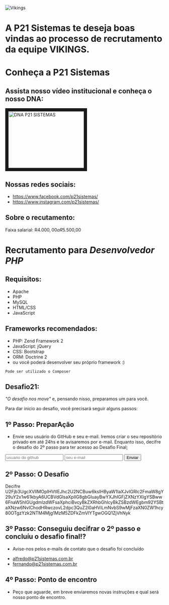 ![Vikings](https://i.imgur.com/CF5sgS5.png)

# A P21 Sistemas te deseja boas vindas ao processo de recrutamento da equipe VIKINGS.

# Conheça a P21 Sistemas

## Assista nosso vídeo institucional e conheça o nosso DNA:

<a href="http://www.youtube.com/watch?feature=player_embedded&v=rKKN_w5IiVY
" target="_blank"><img src="http://img.youtube.com/vi/rKKN_w5IiVY/0.jpg" 
alt="DNA P21 SISTEMAS" width="240" height="180" border="10" /></a>

## Nossas redes sociais:

- https://www.facebook.com/p21sistemas/
- https://www.instagram.com/p21sistemas/

## Sobre o recutamento:

Faixa salarial: R$4.000,00 a R$5.500,00

# Recrutamento para _Desenvolvedor PHP_

## Requisitos:
- Apache
- PHP
- MySQL
- HTML/CSS
- JavaScript

## Frameworks recomendados:
- PHP: Zend Framework 2
- JavaScript: jQuery
- CSS: Bootstrap
- ORM: Doctrine 2
- ou você poderá desenvolver seu próprio framework :)

`Pode ser utilizado o Composer`

## Desafio21:

_"O desafio nos move"_ e, pensando nisso, preparamos um para você.

Para dar inicio ao desafio, você precisará seguir alguns passos:

## 1º Passo: PreparAção
 - Envie seu usuário do GitHub e seu e-mail. Iremos criar o seu repositório privado em até 24hs e te avisaremos por e-mail. Enquanto isso, decifre o desafio do 2º passo para ter acesso ao Desafio Final;
 
 <form action="https://formspree.io/alfredo@p21sistemas.com.br" method="POST" target="_blank">
	<input type="text" name="usuario_git_hub" placeholder="usuario do github" required>
	<input type="email" name="email" placeholder="seu e-mail" required>
	<input type="submit" value="Enviar">
</form> 
	
## 2º Passo: O Desafio 
Decifre
	U2Fjb3UgcXVlIMOpIHVtIEJhc2U2NCBuw6ksIHByaW1laXJvIGRlc2FmaW8gY29uY2x1w61kbyA6UCBVdGlsaXplIG8gbGluayBwYXJhIGFjZXNzYXIgYSBww6FnaW5hIGUgdmlzdWFsaXphciBvcyBkZXRhbGhlcyBkZSBzdWEgbm92YSBtaXNzw6NvIChodHRwczovL2dpc3QuZ2l0aHViLmNvbS9wMjFzaXN0ZW1hcy80OTgzYzk2NTM4Mjg1MzM5ZDFkZmVlYTgwOGQ1ZjVhNyk

## 3º Passo: Conseguiu decifrar o 2º passo e concluíu o desafio final!?
 - Avise-nos pelos e-mails de contato que o desafio foi concluído
 * alfredo@p21sistemas.com.br
 * fernando@p21sistemas.com.br
	
## 4º Passo: Ponto de encontro
 - Peço que aguarde, em breve enviaremos novas instruções e qual será nosso ponto de encontro.



